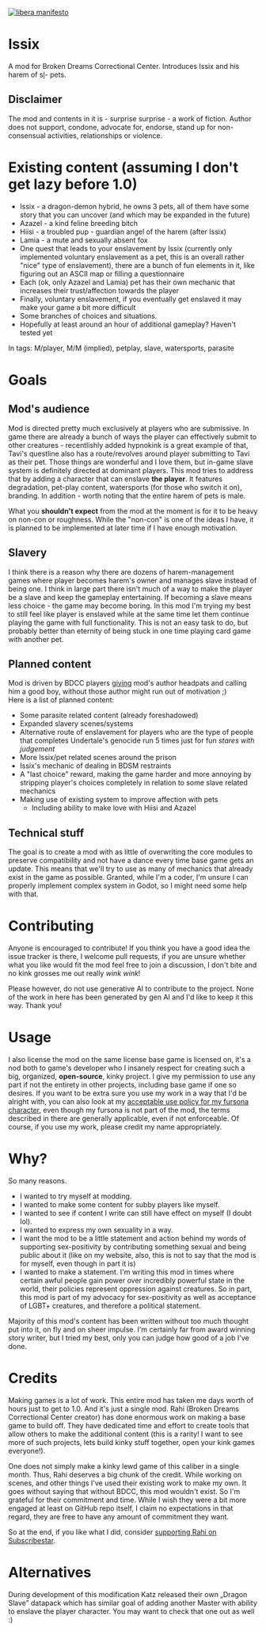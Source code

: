 [![libera manifesto](https://img.shields.io/badge/libera-manifesto-lightgrey.svg)](https://liberamanifesto.com)

# Issix
A mod for Broken Dreams Correctional Center. Introduces Issix and his harem of s[l](https://kenashcorp.bandcamp.com/track/im-your-slave)- pets.

## Disclaimer
The mod and contents in it is - surprise surprise - a work of fiction. Author does not support, condone, advocate for, endorse, stand up for non-consensual activities, relationships or violence.

# Existing content (assuming I don't get lazy before 1.0)
- Issix - a dragon-demon hybrid, he owns 3 pets, all of them have some story that you can uncover (and which may be expanded in the future)
 - Azazel - a kind feline breeding bitch
 - Hiisi - a troubled pup - guardian angel of the harem (after Issix)
 - Lamia - a mute and sexually absent fox
- One quest that leads to your enslavement by Issix (currently only implemented voluntary enslavement as a pet, this is an overall rather "nice" type of enslavement), there are a bunch of fun elements in it, like figuring out an ASCII map or filling a questionnaire
- Each (ok, only Azazel and Lamia) pet has their own mechanic that increases their trust/affection towards the player
- Finally, voluntary enslavement, if you eventually get enslaved it may make your game a bit more difficult
- Some branches of choices and situations.
- Hopefully at least around an hour of additional gameplay? Haven't tested yet

In tags: M/player, M/M (implied), petplay, slave, watersports, parasite

# Goals
## Mod's audience
Mod is directed pretty much exclusively at players who are submissive. In game there are already a bunch of ways the player can effectively submit to other creatures - recentlishly added hypnokink is a great example of that, Tavi's questline also has a route/revolves around player submitting to Tavi as their pet. Those things are wonderful and I love them, but in-game slave system is definitely directed at dominant players. This mod tries to address that by adding a character that can enslave **the player**. It features degradation, pet-play content, watersports (for those who switch it on), branding. In addition - worth noting that the entire harem of pets is male.

What you **shouldn't expect** from the mod at the moment is for it to be heavy on non-con or roughness. While the "non-con" is one of the ideas I have, it is planned to be implemented at later time if I have enough motivation.

## Slavery
I think there is a reason why there are dozens of harem-management games where player becomes harem's owner and manages slave instead of being one. I think in large part there isn't much of a way to make the player be a slave and keep the gameplay entertaining. If becoming a slave means less choice - the game may become boring. In this mod I'm trying my best to still feel like player is enslaved while at the same time let them continue playing the game with full functionality. This is not an easy task to do, but probably better than eternity of being stuck in one time playing card game with another pet.

## Planned content
Mod is driven by BDCC players [giving](https://github.com/Friskygote/Issix-mod/discussions) mod's author headpats and calling him a good boy, without those author might run out of motivation ;)    
Here is a list of planned content:    
- Some parasite related content (already foreshadowed)
- Expanded slavery scenes/systems
- Alternative route of enslavement for players who are the type of people that completes Undertale's genocide run 5 times just for fun *stares with judgement*
- More Issix/pet related scenes around the prison
- Issix's mechanic of dealing in BDSM restraints
- A "last choice" reward, making the game harder and more annoying by stripping player's choices completely in relation to some slave related mechanics
- Making use of existing system to improve affection with pets
  - Including ability to make love with Hiisi and Azazel

## Technical stuff
The goal is to create a mod with as little of overwriting the core modules to preserve compatibility and not have a dance every time base game gets an update. This means that we'll try to use as many of mechanics that already exist in the game as possible. Granted, while I'm a coder, I'm unsure I can properly implement complex system in Godot, so I might need some help with that.

# Contributing
Anyone is encouraged to contribute! If you think you have a good idea the issue tracker is there, I welcome pull requests, if you are unsure whether what you like would fit the mod feel free to join a discussion, I don't bite and no kink grosses me out really *wink wink*!

Please however, do not use generative AI to contribute to the project. None of the work in here has been generated by gen AI and I'd like to keep it this way. Thank you!

# Usage
I also license the mod on the same license base game is licensed on, it's a nod both to game's developer who I insanely respect for creating such a big, organized, **open-source**, kinky project. I give my permission to use any part if not the entirety in other projects, including base game if one so desires. If you want to be extra sure you use my work in a way that I'd be alright with, you can also look at my [acceptable use policy for my fursona character](https://frisk.space/about/fursona-use/#specific-terms), even though my fursona is not part of the mod, the terms described in there are generally applicable, even if not enforceable. Of course, if you use my work, please credit my name appropriately.

# Why?
So many reasons. 
- I wanted to try myself at modding. 
- I wanted to make some content for subby players like myself. 
- I wanted to see if content I write can still have effect on myself (I doubt lol).
- I wanted to express my own sexuality in a way.
- I want the mod to be a little statement and action behind my words of supporting sex-positivity by contributing something sexual and being public about it (like on my website, also, this is not to say that the mod is for myself, even though in part it is)
- I wanted to make a statement. I'm writing this mod in times where certain awful people gain power over incredibly powerful state in the world, their policies represent oppression against creatures. So in part, this mod is part of my advocacy for sex-positivity as well as acceptance of LGBT+ creatures, and therefore a political statement.

Majority of this mod's content has been written without too much thought put into it, on fly and on sheer impulse. I'm certainly far from award winning story writer, but I tried my best, only you can judge how good of a job I've done.

# Credits
Making games is a lot of work. This entire mod has taken me days worth of hours just to get to 1.0. And it's just a single mod. Rahi (Broken Dreams Correctional Center creator) has done enormous work on making a base game to build off. They have dedicated time and effort to create tools that allow others to make the additional content (this is a rarity! I want to see more of such projects, lets build kinky stuff together, open your kink games everyone!). 

One does not simply make a kinky lewd game of this caliber in a single month.
Thus, Rahi deserves a big chunk of the credit. While working on scenes, and other things I've used their existing work to make my own. It goes without saying that without BDCC, this mod wouldn't exist. So I'm grateful for their commitment and time. While I wish they were a bit more engaged at least on GitHub repo itself, I claim no expectations in that regard, they are free to have any amount of commitment they want.

So at the end, if you like what I did, consider [supporting Rahi on Subscribestar](https://subscribestar.adult/rahi).

# Alternatives
During development of this modification Katz released their own „Dragon Slave” datapack which has similar goal of adding another Master with ability to enslave the player character. You may want to check that one out as well :)
